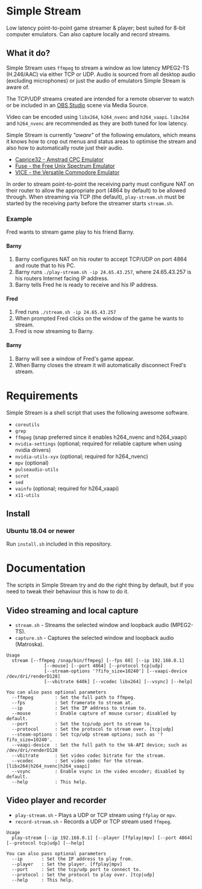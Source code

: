 # Simple Stream

Low latency point-to-point game streamer & player; best suited for 8-bit
computer emulators. Can also capture locally and record streams.

## What it do?

Simple Stream uses `ffmpeg` to stream a window as low latency MPEG2-TS
(H.246/AAC) via either TCP or UDP. Audio is sourced from all desktop audio
(excluding microphones) or just the audio of emulators Simple Stream is aware
of.

The TCP/UDP streams created are intended for a remote observer to watch or be
included in an [OBS Studio](https://obsproject.com/) scene via Media Source.

Video can be encoded using `libx264`, `h264_nvenc` and `h264_vaapi`. `libx264`
and `h264_nvenc` are recommended as they are both tuned for low latency.

Simple Stream is currently *"aware"* of the following emulators, which means it
knows how to crop out menus and status areas to optimise the stream and also how
to automatically route just their audio.

  * [Caprice32 - Amstrad CPC Emulator](https://github.com/ColinPitrat/caprice32)
  * [Fuse - the Free Unix Spectrum Emulator](http://fuse-emulator.sourceforge.net/)
  * [VICE - the Versatile Commodore Emulator](http://vice-emu.sourceforge.net/)

In order to stream point-to-point the receiving party must configure NAT on
their router to allow the appropriate port (4864 by default) to be allowed
through. When streaming via TCP (the default), `play-stream.sh` must be started
by the receiving party before the streamer starts `stream.sh`.

### Example

Fred wants to stream game play to his friend Barny.

#### Barny

  1. Barny configures NAT on his router to accept TCP/UDP on port 4864 and route that to his PC.
  2. Barny runs `./play-stream.sh -ip 24.65.43.257`, where 24.65.43.257 is his routers Internet facing IP address.
  3. Barny tells Fred he is ready to receive and his IP address.

#### Fred

  1. Fred runs `./stream.sh -ip 24.65.43.257`
  2. When prompted Fred clicks on the window of the game he wants to stream.
  3. Fred is now streaming to Barny.

#### Barny

  1. Barny will see a window of Fred's game appear.
  2. When Barny closes the stream it will automatically disconnect Fred's stream.

# Requirements

Simple Stream is a shell script that uses the following awesome software.

  - `coreutils`
  - `grep`
  - `ffmpeg` (snap preferred since it enables h264_nvenc and h264_vaapi)
  - `nvidia-settings` (optional; required for reliable capture when using nvidia drivers)
  - `nvidia-utils-xyx` (optional; required for h264_nvenc)
  - `mpv` (optional)
  - `pulseaudio-utils`
  - `scrot`
  - `sed`
  - `vainfo` (optional; required for h264_vaapi)
  - `x11-utils`

## Install

### Ubuntu 18.04 or newer

Run `install.sh` included in this repository.

# Documentation

The scripts in Simple Stream try and do the right thing by default, but if you
need to tweak their behaviour this is how to do it.

## Video streaming and local capture

  * `stream.sh` - Streams the selected window and loopback audio (MPEG2-TS).
  * `capture.sh` - Captures the selected window and loopback audio (Matroska).

```
Usage
  stream [--ffmpeg /snap/bin/ffmpeg] [--fps 60] [--ip 192.168.0.1]
              [--mouse] [--port 4864] [--protocol tcp|udp]
              [--stream-options '?fifo_size=10240'] [--vaapi-device /dev/dri/renderD128]
              [--vbitrate 640k] [--vcodec libx264] [--vsync] [--help]

You can also pass optional parameters
  --ffmpeg        : Set the full path to ffmpeg.
  --fps           : Set framerate to stream at.
  --ip            : Set the IP address to stream to.
  --mouse         : Enable capture of mouse cursor; disabled by default.
  --port          : Set the tcp/udp port to stream to.
  --protocol      : Set the protocol to stream over. [tcp|udp]
  --steam-options : Set tcp/udp stream options; such as '?fifo_size=10240'.
  --vaapi-device  : Set the full path to the VA-API device; such as /dev/dri/renderD128
  --vbitrate      : Set video codec bitrate for the stream.
  --vcodec        : Set video codec for the stream. [libx264|h264_nvenc|h264_vaapi]
  --vsync         : Enable vsync in the video encoder; disabled by default.
  --help          : This help.
```

## Video player and recorder

  * `play-stream.sh` - Plays a UDP or TCP stream using `ffplay` or `mpv`.
  * `record-stream.sh` - Records a UDP or TCP stream used `ffmpeg`.

```
Usage
  play-stream [--ip 192.168.0.1] [--player [ffplay|mpv] [--port 4864] [--protocol tcp|udp] [--help]

You can also pass optional parameters
  --ip       : Set the IP address to play from.
  --player   : Set the player. [ffplay|mpv]
  --port     : Set the tcp/udp port to connect to.
  --protocol : Set the protocol to play over. [tcp|udp]
  --help     : This help.
```